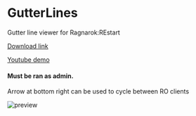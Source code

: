 # GutterLines
Gutter line viewer for Ragnarok:REstart

[Download link](https://github.com/miatribe/GutterLines/releases/download/1.4/GutterLines.zip)

[Youtube demo](https://youtu.be/hggU2WS2KyU)

#### Must be ran as admin.

Arrow at bottom right can be used to cycle between RO clients

![preview](https://raw.githubusercontent.com/miatribe/gutterlines/master/GutterLinesPrev.png)
